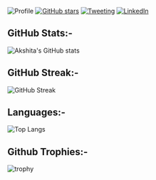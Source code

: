

![Profile](https://Visitor-badge.glitch.me/badge?page_id=akshitadixit.akshitadixit-gh-visitors)
[![GitHub stars](https://img.shields.io/github/stars/akshitadixit.svg?style=social&label=Star&maxAge=2592000)](https://GitHub.com/akshitadixit/stargazers/)
[![Tweeting](https://img.shields.io/twitter/url/http/shields.io.svg?style=social)](https://twitter.com/plastic96_)
[![LinkedIn][linkedin-shield]][linkedin-url]


## GitHub Stats:- 
![Akshita's GitHub stats](https://github-readme-stats.vercel.app/api?username=akshitadixit)

## GitHub Streak:- 
![GitHub Streak](https://github-readme-streak-stats.herokuapp.com/?user=akshitadixit&theme=tokyonight)

## Languages:- 
![Top Langs](https://github-readme-stats.vercel.app/api/top-langs/?username=akshitadixit&layout=compact&theme=vision-friendly-dark)<!--&langs_count=6)-->

## Github Trophies:- 
![trophy](https://github-profile-trophy.vercel.app/?username=akshitadixit&theme=gruvbox)


[linkedin-shield]: https://img.shields.io/badge/-LinkedIn-black.svg?style=plastic&logo=linkedin&colorB=darkblue
[linkedin-url]: https://www.linkedin.com/in/akshitadixit/
